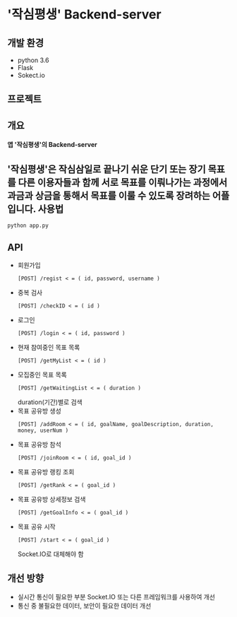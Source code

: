 # '작심평생' Backend-server 

## 개발 환경
- python 3.6
- Flask
- Sokect.io

## 프로젝트
개요
------------------------
#### 앱 '작심평생'의 Backend-server
 '작심평생'은 작심삼일로 끝나기 쉬운 단기 또는 장기 목표를 다른 이용자들과 함께 서로 목표를 이뤄나가는 과정에서
  과금과 상금을 통해서 목표를 이룰 수 있도록 장려하는 어플입니다.
사용법
-------------------------
```
python app.py
```
API
---------------------
- 회원가입
    ```
    [POST] /regist < = ( id, password, username )
    ```
- 중복 검사
    ```
    [POST] /checkID < = ( id )
    ```
- 로그인
    ```
    [POST] /login < = ( id, password )
    ```
- 현재 참여중인 목표 목록
    ```
    [POST] /getMyList < = ( id )
    ```    
- 모집중인 목표 목록
    ```
    [POST] /getWaitingList < = ( duration )
    ```
    duration(기간)별로 검색
- 목표 공유방 생성
    ```
    [POST] /addRoom < = ( id, goalName, goalDescription, duration, money, userNum )
    ```
- 목표 공유방 참석
    ```
    [POST] /joinRoom < = ( id, goal_id )
    ```
- 목표 공유방 랭킹 조회
    ```
    [POST] /getRank < = ( goal_id )
    ```
- 목표 공유방 상세정보 검색
    ```
    [POST] /getGoalInfo < = ( goal_id )
    ```
- 목표 공유 시작
    ```
    [POST] /start < = ( goal_id )
    ```
    Socket.IO로 대체해야 함 

개선 방향
---------------------
- 실시간 통신이 필요한 부분 Socket.IO 또는 다른 프레임워크를 사용하여 개선
- 통신 중 불필요한 데이터, 보안이 필요한 데이터 개선 
